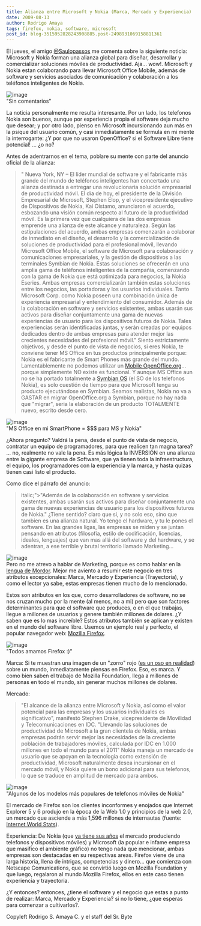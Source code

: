 ```yaml
---
title: Alianza entre Microsoft y Nokia (Marca, Mercado y Experiencia)
date: 2009-08-13
author: Rodrigo Amaya
tags: firefox, nokia, software, microsoft
post_id: blog-3515952828243908885.post-2498931069158811361
---
```


El jueves, el amigo [@Saulopassos](https://twitter.com/saulopassos) me comenta sobre la siguiente noticia: Microsoft y Nokia forman una alianza global para diseñar, desarrollar y comercializar soluciones móviles de productividad. Aja... wow!. Microsoft y Nokia estan colaborando para llevar Microsoft Office Mobile, además de software y servicios asociados de comunicación y colaboración a los teléfonos inteligentes de Nokia.

![image](https://4.bp.blogspot.com/_ayvorITawE4/SodUAzyHA1I/AAAAAAAACJI/_DeuIh1afOo/s320/nokia-microsoft-logo-aug.jpg)    
"Sin
comentarios"

La noticia personalmente me resulta interesante. Por un lado, los telefonos Nokia son buenos, aunque por experiencia propia el software deja mucho que desear; y por otro lado, pienso en Microsoft incursionando aun más en la psique del usuario común, y casi inmediatamente se formula en mi mente la interrogante: ¿Y por que no usaron OpenOffice? si el Software Libre tiene potencial! ... ¿o no?

Antes de adentrarnos en el tema, poblare su mente con parte del anuncio oficial de la alianza:

> " Nueva York, NY – El líder mundial
> de software y el fabricante más grande del mundo de teléfonos inteligentes han concertado una
> alianza destinada a entregar una revolucionaria solución empresarial de productividad móvil.
> El día de hoy, el presidente de la División Empresarial de Microsoft, Stephen Elop, y el
> vicepresidente ejecutivo de Dispositivos de Nokia, Kai Oistamo, anunciaron el acuerdo,
> esbozando una visión común respecto al futuro de la productividad móvil. Es la primera vez que
> cualquiera de las dos empresas emprende una alianza de este alcance y naturaleza.
> Según las estipulaciones del acuerdo, ambas empresas
> comenzarán a colaborar de inmediato en el diseño, el desarrollo y la comercialización de
> soluciones de productividad para el profesional móvil, llevando Microsoft Office Mobile, el
> software de Microsoft para colaboración y comunicaciones empresariales, y la gestión de
> dispositivos a las terminales Symbian de Nokia. Estas soluciones se ofrecerán en una amplia
> gama de teléfonos inteligentes de la compañía, comenzando con la gama de Nokia que está
> optimizada para negocios, la Nokia Eseries. Ambas empresas comercializarán también estas
> soluciones entre los negocios, las portadoras y los usuarios individuales.
> Tanto Microsoft
> Corp. como Nokia poseen una combinación única de experiencia empresarial y entendimiento del
> consumidor. Además de la colaboración en software y servicios existentes, ambas usarán sus
> activos para diseñar conjuntamente una gama de nuevas experiencias de usuario para los
> dispositivos futuros de Nokia. Tales experiencias serán identificadas juntas, y serán creadas
> por equipos dedicados dentro de ambas empresas para atender mejor las crecientes necesidades
> del profesional móvil."
Siento estrictamente objetivos, y desde el punto de vista de negocios, si eres Nokia, te conviene tener MS Office en tus productos principalmente porque: Nokia es el fabricante de Smart Phones más grande del mundo. Lamentablemente no podemos utilizar un [Mobile OpenOffice.org](https://mooo.dev.java.net/)... porque simplemente NO existe es funcional. Y aunque MS Office aun no se ha portado totalmente a [Symbian OS](https://en.wikipedia.org/wiki/Symbian_OS) (el SO de los telefonos Nokia), es solo cuestión de tiempo para que Microsoft tenga su producto ejecutándose en Symbian. Seamos realistas, Nokia no va a GASTAR en migrar OpenOffice.org a Symbian, porque no hay nada que "migrar", seria la elaboración de un producto TOTALMENTE nuevo, escrito desde cero.

![image](https://2.bp.blogspot.com/_ayvorITawE4/SodT-UTz3RI/AAAAAAAACIo/hGxVWVU-B5c/s320/Collabaration-of-Two-Giants-Nokia-and-Microsoft-Form-Alliance.jpg)    
"MS Office en mi SmartPhone
= $$$ para MS y Nokia"

¿Ahora pregunto? Valdrá la pena, desde el punto de vista de negocio, contratar un equipo de programadores, para que realicen tan magna tarea? ... no, realmente no vale la pena. Es más lógica la INVERSIÓN en una alianza entre la gigante empresa de Software, que ya tienen toda la infraestructura, el equipo, los programadores con la experiencia y la marca, y hasta quizas tienen casi listo el producto.

Como dice el párrafo del anuncio:
> italic;">"Además de la colaboración en software y
> servicios existentes, ambas usarán sus activos para diseñar conjuntamente una gama de nuevas
> experiencias de usuario para los dispositivos futuros de
> Nokia."
¿Tiene sentido? claro que si, y no solo eso, sino que tambien es una alianza natural. Yo tengo el hardware, y tu le pones el software. En las grandes ligas, las empresas se miden y se juntan pensando en atributos (filosofía, estilo de codificación, licencias, ideales, lenguajes) que van mas allá del software y del hardware, y se adentran, a ese terrible y brutal territorio llamado Marketing...

![image](https://4.bp.blogspot.com/_ayvorITawE4/SodUApYUCaI/AAAAAAAACJA/acC2-uQ6iOc/s320/MarketingEvil.jpg)    
Pero no me atrevo a hablar de Marketing, porque es como hablar en la [lengua de Mordor](https://en.wikipedia.org/wiki/Black_Speech). Mejor me aviento a resumir este negocio en tres atributos excepcionales: Marca, Mercado y Experiencia (Trayectoria), y como el lector ya sabe, estas empresas tienen mucho de lo mencionado.

Estos son atributos en los que, como desarrolladores de software, no se nos cruzan mucho por la mente (al menos, no a mi) pero que son factores determinantes para que el software que produces, o en el que trabajas, llegue a millones de usuarios y genere también millones de dolares. ¿Y saben que es lo mas increíble? Estos atributos también se aplican y existen en el mundo del software libre. Usemos un ejemplo real y perfecto, el popular navegador web: [Mozilla Firefox](https://es-ar.www.mozilla.com/es-AR/).

![image](https://3.bp.blogspot.com/_ayvorITawE4/SodT-tW7L_I/AAAAAAAACIw/9B-V6dWI5vY/s320/firefox-logo.png)    
"Todos amamos Firefox
:)"

Marca: Si te muestran una imagen de un "zorro" rojo ([es un oso en realidad](https://en.wikipedia.org/wiki/Red_Panda)) sobre un mundo, inmediatamente piensas en Firefox. Eso, es marca. Y como bien saben el trabajo de Mozilla Foundation, llega a millones de personas en todo el mundo, sin generar muchos millones de dolares.

Mercado:

> "El alcance
> de la alianza entre Microsoft y Nokia, así como el valor potencial para las empresas y los
> usuarios individuales es significativo", manifestó Stephen Drake, vicepresidente de Movilidad
> y Telecomunicaciones en IDC. "Llevando las soluciones de productividad de Microsoft a la gran
> clientela de Nokia, ambas empresas podrán servir mejor las necesidades de la creciente
> población de trabajadores móviles, calculada por IDC en 1.000 millones en todo el mundo para
> el 2011"
Nokia maneja un mercado de usuario que se apoyan en la tecnología como extensión de productividad, Microsoft naturalmente desea incursionar en el mercado móvil, y Nokia quiere un bono adicional para sus telefonos, lo que se traduce en amplitud de mercado para ambos.

![image](https://2.bp.blogspot.com/_ayvorITawE4/SodT_JwARSI/AAAAAAAACI4/TND37Dab67o/s320/mail_for_exchange_inbox_lowres.jpg)    
"Algunos de los modelos más
populares de telefonos móviles de Nokia"

El mercado de Firefox son los clientes inconformes y enojados que Internet Explorer 5 y 6 produjo en la época de la Web 1.0 y principios de la web 2.0, un mercado que asciende a más 1,596 millones de internautas (fuente: [Internet World Stats](https://www.internetworldstats.com/stats.htm)).

Experiencia: De Nokia (que [ya tiene sus años](https://en.wikipedia.org/wiki/Nokia) el mercado produciendo telefonos y dispositivos móviles) y Microsoft (la popular e infame empresa que masifico el ambiente gráfico) no tengo nada que mencionar, ambas empresas son destacadas en su respectivas areas. Firefox viene de una larga historia, llena de intrigas, competencias y dinero... que comienza con Netscape Comunications, que se convirtió luego en Mozilla Foundation y que luego, regalaron al mundo Mozilla Firefox, ellos en este caso tienen experiencia y trayectoria.

¿Y entonces? entonces, ¿tiene el software y el negocio que estas a punto de realizar: Marca, Mercado y Experiencia? si no lo tiene, ¿que esperas para comenzar a cultivarlos?.

Copyleft Rodrigo S. Amaya C. y el staff del Sr. Byte